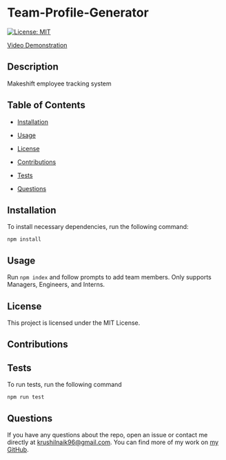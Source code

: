 # Team-Profile-Generator

[![License: MIT](https://img.shields.io/badge/License-MIT-yellow.svg)](https://opensource.org/licenses/MIT)

[Video Demonstration](https://youtu.be/XNPRJjmHEl0)

## Description

Makeshift employee tracking system

## Table of Contents

-  [Installation](#installation)

-  [Usage](#usage)

-  [License](#license)

-  [Contributions](#contributions)

-  [Tests](#tests)

-  [Questions](#questions)

## Installation

To install necessary dependencies, run the following command:

```
npm install
```

## Usage

Run `npm index` and follow prompts to add team members. Only supports Managers, Engineers, and Interns.

## License

This project is licensed under the MIT License.

## Contributions

## Tests

To run tests, run the following command

```
npm run test
```

## Questions

If you have any questions about the repo, open an issue or contact me directly at <krushilnaik96@gmail.com>.
You can find more of my work on [my GitHub](https://github.com/krushilnaik).
